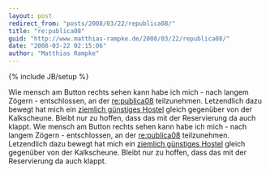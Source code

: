 ```yaml
---
layout: post
redirect_from: "posts/2008/03/22/republica08/"
title: "re:publica08"
guid: "http://www.matthias-rampke.de/2008/03/22/republica08/"
date: "2008-03-22 02:15:06"
author: "Matthias Rampke"
---
```

{% include JB/setup %}

Wie mensch am Button rechts sehen kann habe ich mich - nach langem Z&ouml;gern - entschlossen, an der <a href="http://www.re-publica.de/">re:publica08</a> teilzunehmen. Letzendlich dazu bewegt hat mich ein <a href="http://www.helterskelterhostel.com/">ziemlich g&uuml;nstiges Hostel</a> gleich gegen&uuml;ber von der Kalkscheune. Bleibt nur zu hoffen, dass das mit der Reservierung da auch klappt.
Wie mensch am Button rechts sehen kann habe ich mich - nach langem Z&ouml;gern - entschlossen, an der <a href="http://www.re-publica.de/">re:publica08</a> teilzunehmen. Letzendlich dazu bewegt hat mich ein <a href="http://www.helterskelterhostel.com/">ziemlich g&uuml;nstiges Hostel</a> gleich gegen&uuml;ber von der Kalkscheune. Bleibt nur zu hoffen, dass das mit der Reservierung da auch klappt.

